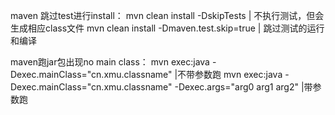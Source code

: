 maven 跳过test进行install：
mvn clean install -DskipTests                      | 不执行测试，但会生成相应class文件
mvn clean install -Dmaven.test.skip=true           | 跳过测试的运行和编译

maven跑jar包出现no main class：
mvn exec:java -Dexec.mainClass="cn.xmu.classname"   |不带参数跑
mvn exec:java -Dexec.mainClass="cn.xmu.classname" -Dexec.args="arg0 arg1 arg2"  |带参数跑

